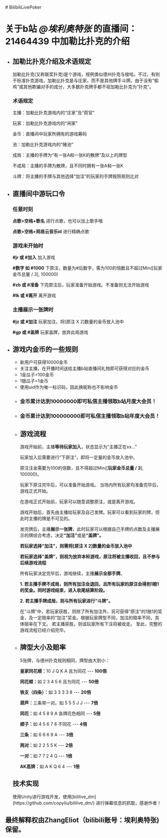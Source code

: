 <p># BilibiliLivePoker</p>
<h1>关于b站 <em>@埃利奥特张</em> 的直播间：21464439 中加勒比扑克的介绍</h1>
<ul>
<li>
<h2>加勒比扑克介绍及术语规定</h2>
<p>加勒比扑克(又称联奖扑克)是个游戏，规例类似德州扑克与梭哈。不过，有别于标准扑克游戏，加勒比扑克是与庄家，而不是其他牌手斗牌。由于没有&ldquo;偷鸡&rdquo;或其他欺骗对手的成分，大多数扑克牌手都不视加勒比扑克为&ldquo;扑克&rdquo;。</p>
<h3>术语规定</h3>
<p>主播：加勒比扑克游戏内的&ldquo;庄家&rdquo;及&ldquo;荷官&rdquo;</p>
<p>玩家：加勒比扑克游戏内的&ldquo;闲家&rdquo;</p>
<p>金币：直播间中玩家所拥有的游戏筹码</p>
<p>池：加勒比扑克游戏内的&ldquo;赌池&rdquo;</p>
<p>成局：主播的手牌为&ldquo;有一张A和一张K的散牌&rdquo;及以上的牌型</p>
<p>不成局：主播的手牌为散牌，且不同时拥有一张A和一张K</p>
<p>斗牌：将主播的手牌与其他选择&ldquo;加注&rdquo;的玩家的手牌按照规则比对</p>
</li>
<li>
<h2>直播间中游玩口令</h2>
<h3>任意时刻</h3>
<p><strong>点歌+空格+歌名</strong> 进行点歌，也可以加上歌手哦</p>
<p><strong>点歌+空格+网易云音乐id</strong> 进行精确点歌</p>
<h3>游戏未开始时</h3>
<p><strong>#jr 或 #加入</strong> 加入游戏</p>
<p><strong>#数字 如 #1000</strong> 下原注，数量为#后数字，需为100的倍数且不超过Min([玩家金币总量 / 3], 100000)</p>
<p><strong>#zb 或 #准备</strong> 下完原注后，玩家准备开始游戏。不准备则无法开始游戏</p>
<p><strong>#lk 或 #离开</strong> 离开游戏</p>
<h3>主播展示一张牌时</h3>
<p><strong>#jz 或 #加注</strong> 玩家加注，将[原注 X 2]数量的金币放入池中</p>
<p><strong>#gp 或 #盖牌</strong> 玩家盖牌，放弃此局游戏</p>
</li>
<li>
<h2>游戏内金币的一些规则</h2>
<ul>
<li>新用户可获得10000金币</li>
<li>关注主播，在开播时间送给主播b站直播间礼物即可获得对应的金币</li>
<li>1金瓜子=100金币</li>
<li>1银瓜子=1金币</li>
<li>使用uid作为唯一标识码，因此换昵称也不影响金币</li>
<li>
<h3>金币累计达到10000000即可私信主播领取b站月度大会员！</h3>
</li>
<li>
<h3>金币累计达到100000000即可私信主播领取b站年度大会员！</h3>
</li>
</li>
<li>
<h2>游戏流程</h2>
<p>游戏开始前，主播<strong>等待玩家加入</strong>，状态显示为&ldquo;主播正在xx..."</p>
<p>玩家加入后需要进行&ldquo;下原注&rdquo;，即将一定量的金币放入池中。</p>
<p>原注注金需要为100的倍数，且不得超过Min([<strong>玩家金币总量 / 3</strong>], 100000)。</p>
<p>玩家下原注完毕后，可以准备开始游戏。 当场内所有玩家均准备完毕后，游戏正式开始。</p>
<p>在游戏正式开始前，玩家可以随意调整原注，或是离开游戏。</p>
<p>游戏开始后，首先由主播给玩家及自己发牌。玩家可以看到玩家的牌，但此时主播的牌是不可见的。</p>
<p>发完牌后，主播<strong>展示一张牌</strong>，此时玩家可以根据自己手牌的点数及主播展示的牌综合考虑，决定<strong>&ldquo;加注&rdquo;</strong>或是<strong>&ldquo;盖牌&rdquo;。</strong></p>
<p><strong>若玩家选择&ldquo;加注&rdquo;，则需将[<strong>原注 X 2</strong>]数量的金币放入池中</strong></p>
<p><strong>若玩家选择&ldquo;盖牌&rdquo;，则视为放弃本轮游戏，原注将被主播收回，且不参与后续游戏流程</strong></p>
<p>所有玩家决定完毕后，游戏继续，主播<strong>展示全部手牌</strong>。</p>
<p><strong>1. 若主播手牌不成局，则所有加注会退回，且所有玩家的原注会得到1赔1的奖金。同时游戏结束，进入收尾结算阶段。</strong></p>
<p><strong>2. 若主播手牌成局，则与所有玩家进行&ldquo;斗牌&rdquo;。</strong></p>
<p>在&ldquo;斗牌&rdquo;中，若玩家获胜，则除了所有加注外，另可获得&ldquo;原注&rdquo;的1赔1的奖金，及一定赔率的&ldquo;加注&rdquo;奖金。根据玩家牌型不同，加注的赔率不同，具体赔率在下文。 若主播获胜，则该玩家所有下注将被收走。 至此，完整的游戏流程已经介绍完毕。</p>
</li>
<li>
<h2>牌型大小及赔率</h2>
<p>5张牌，与德州扑克规则相同，牌型由大到小：</p>
<p><strong>皇家同花顺：</strong>10 J Q K A 且为同花 --- <strong>100倍</strong></p>
<p><strong>同花顺：</strong>如 2 3 4 5 6 且为同花 --- <strong>50倍</strong></p>
<p><strong>铁支（四条）：</strong>如 3 3 3 3 8 --- <strong>20倍</strong></p>
<p><strong>葫芦：</strong>三条带一对。如 5 5 5 J J --- <strong>7倍</strong></p>
<p><strong>同花：</strong>如 4 5 8 9 A 各牌花色相同 --- <strong>5倍</strong></p>
<p><strong>顺子：</strong>如 4 5 6 7 8 不同花 --- <strong>4倍</strong></p>
<p><strong>三条：</strong>如 6 6 6 9 A --- <strong>3倍</strong></p>
<p><strong>两对：</strong>如 2 2 5 5 K --- <strong>2倍</strong></p>
<p><strong>一对：</strong>如 7 7 2 4 Q --- <strong>1倍</strong></p>
<p><strong>AK高牌：</strong>如 A K Q 6 4 --- <strong>1倍</strong></p>
</li>
</ul>
<h2>技术实现</h2>
<p>使用Unity进行游戏开发，使用[bililive_dm](https://github.com/copyliu/bililive_dm/) 进行弹幕信息的抓取，感谢作者！</p>
</li>
</ul>
<h2>最终解释权由<strong>ZhangEliot</strong>（bilibili账号：<strong>埃利奥特张</strong>)保留。</h2>
